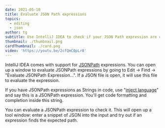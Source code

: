 ```yaml
---
date: 2021-05-10
title: Evaluate JSON Path expressions
topics:
  - editing
  - json
author: tg
subtitle: Use IntelliJ IDEA to check if your JSON Path expression are correct.
thumbnail: ./thumbnail.png
cardThumbnail: ./card.png
video: 'https://youtu.be/2cfQmC0pLr8'
---
```

IntelliJ IDEA comes with support for [JSONPath](https://goessner.net/articles/JsonPath/) expressions. You can open up a window to evaluate JSONPath expressions by going to Edit -> Find -> "Evaluate JSONPath Expression...". If a JSON file is open, it will use this file to evaluate the expression.

If you have JSONPath expressions as Strings in code, use "[inject language](https://www.jetbrains.com/help/idea/using-language-injections.html)" and say this is a JSONPath expression. You'll get code formatting and completion inside this string.

You can evaluate a JSONPath expression to check it. This will open up a tool window: enter a snippet of JSON into the input and try out if an expression finds the expected path.
